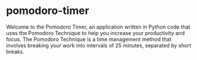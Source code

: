 # pomodoro-timer
Welcome to the Pomodoro Timer, an application written in Python code that uses the Pomodoro Technique to help you increase your productivity and focus. The Pomodoro Technique is a time management method that involves breaking your work into intervals of 25 minutes, separated by short breaks.
